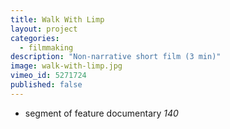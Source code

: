 ```yaml
---
title: Walk With Limp
layout: project
categories:
  - filmmaking
description: "Non-narrative short film (3 min)"
image: walk-with-limp.jpg
vimeo_id: 5271724
published: false
---
```


- segment of feature documentary _140_
